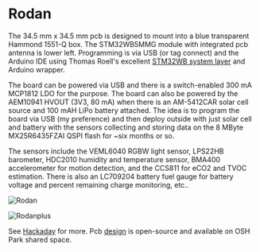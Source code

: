 # Rodan
The 34.5 mm x 34.5 mm pcb is designed to mount into a blue transparent Hammond 1551-Q box. The STM32WB5MMG module with integrated pcb antenna is lower left. Programming is via USB (or tag connect) and the Arduino IDE using Thomas Roell's excellent [STM32WB system layer](https://github.com/GrumpyOldPizza/ArduinoCore-stm32wb) and Arduino wrapper.

The board can be powered via USB and there is a switch-enabled 300 mA MCP1812 LDO for the purpose. The board can also be powered by the AEM10941 HVOUT (3V3, 80 mA) when there is an AM-5412CAR solar cell source and 100 mAH LiPo battery attached. The idea is to program the board via USB (my preference) and then deploy outside with just solar cell and battery with the sensors collecting and storing data on the 8 MByte  MX25R6435FZAI QSPI flash for ~six months or so.

The sensors include the VEML6040 RGBW light sensor, LPS22HB barometer, HDC2010 humidity and temperature sensor, BMA400 accelerometer for motion detection, and the CCS811 for eCO2 and TVOC estimation. There is also an LC709204 battery fuel gauge for battery voltage and percent remaining charge monitoring, etc..  

![Rodan](https://user-images.githubusercontent.com/6698410/127719506-94157222-1675-4999-b114-421aa7fc567d.jpg)

![Rodanplus](https://user-images.githubusercontent.com/6698410/127720557-4324a0b5-17c7-46a0-829b-7c1a68d71a95.jpg)

See [Hackaday](https://hackaday.io/project/19649-stm32l4-sensor-tile/log/195996-same-idea-different-implementation) for more.
Pcb [design](https://oshpark.com/shared_projects/23LSLZPF) is open-source and available on OSH Park shared space.
